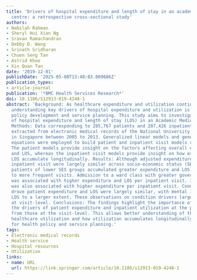 ```yaml
---
title: 'Drivers of hospital expenditure and length of stay in an academic medical
  centre: a retrospective cross-sectional study'
authors:
- Nabilah Rahman
- Sheryl Hui Xian Ng
- Sravan Ramachandran
- Debby D. Wang
- Srinath Sridharan
- Chuen Seng Tan
- Astrid Khoo
- Xin Quan Tan
date: '2019-12-01'
publishDate: '2025-05-08T13:40:03.009686Z'
publication_types:
- article-journal
publication: '*BMC Health Services Research*'
doi: 10.1186/S12913-019-4248-1
abstract: 'Background: As healthcare expenditure and utilization continue to rise,
  understanding key drivers of hospital expenditure and utilization is crucial in
  policy development and service planning. This study aims to investigate micro drivers
  of hospital expenditure and length of stay (LOS) in an Academic Medical Centre.
  Methods: Data corresponding to 285,767 patients and 207,426 inpatient visits was
  extracted from electronic medical records of the National University of Hospital
  in Singapore between 2005 to 2013. Generalized linear models and generalized estimating
  equations were employed to build patient and inpatient visit models respectively.
  The patient models provide insight on the factors affecting overall expenditure
  and LOS, whereas the inpatient visit models provide insight on how expenditure and
  LOS accumulate longitudinally. Results: Although adjusted expenditure and LOS per
  inpatient visit were largely similar across socio-economic status (SES) groups,
  patients of lower SES groups accumulated greater expenditure and LOS over time due
  to more frequent visits. Admission to a ward class with greater government subsidies
  was associated with higher expenditure and LOS per inpatient visit. Inpatient death
  was also associated with higher expenditure per inpatient visit. Conditions that
  drove patient expenditure and LOS were largely similar, with mental illnesses affecting
  LOS to a larger extent. These observations on condition drivers largely held true
  at visit-level. Conclusions: The findings highlight the importance of distinguishing
  the drivers of patient expenditure and inpatient utilization at the patient-level
  from those at the visit-level. This allows better understanding of the drivers of
  healthcare utilization and how utilization accumulates longitudinally, important
  for health policy and service planning.'
tags:
- Electronic medical records
- Health service
- Hospital resources
- Utilization
links:
- name: URL
  url: https://link.springer.com/article/10.1186/s12913-019-4248-1
---
```


